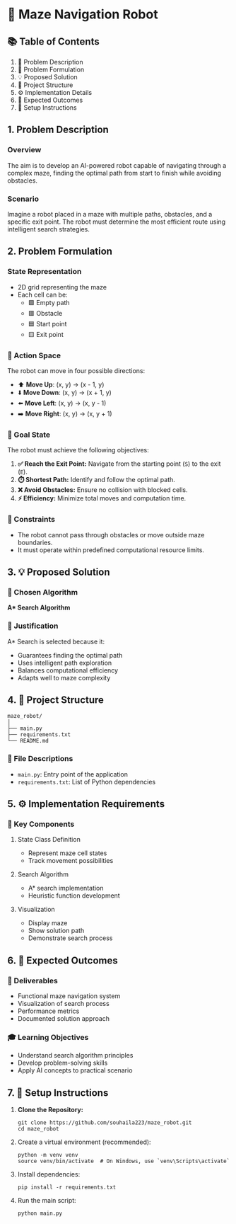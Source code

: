 # 🤖 Maze Navigation Robot

## 📚 Table of Contents

1. 📜 Problem Description
2. 🧩 Problem Formulation
3. 💡 Proposed Solution
4. 📂 Project Structure
5. ⚙️ Implementation Details
6. 🎯 Expected Outcomes
7. 🚀 Setup Instructions

## 1. Problem Description

### Overview

The aim is to develop an AI-powered robot capable of navigating through a complex maze, finding the optimal path from start to finish while avoiding obstacles.

### Scenario

Imagine a robot placed in a maze with multiple paths, obstacles, and a specific exit point. The robot must determine the most efficient route using intelligent search strategies.

## 2. Problem Formulation

### State Representation

- 2D grid representing the maze
- Each cell can be:
  - 🟩 Empty path
  - 🟥 Obstacle
  - 🟦 Start point
  - 🟨 Exit point

### 🔀 Action Space

The robot can move in four possible directions:

- ⬆️ **Move Up**: (x, y) → (x - 1, y)
- ⬇️ **Move Down**: (x, y) → (x + 1, y)
- ⬅️ **Move Left**: (x, y) → (x, y - 1)
- ➡️ **Move Right**: (x, y) → (x, y + 1)

### 🎯 Goal State

The robot must achieve the following objectives:

1. **✅ Reach the Exit Point:** Navigate from the starting point (`S`) to the exit (`E`).
2. **⏱️ Shortest Path:** Identify and follow the optimal path.
3. **❌ Avoid Obstacles:** Ensure no collision with blocked cells.
4. **⚡ Efficiency:** Minimize total moves and computation time.

### 🚧 Constraints

- The robot cannot pass through obstacles or move outside maze boundaries.
- It must operate within predefined computational resource limits.

## 3. 💡 Proposed Solution

### 🧠 Chosen Algorithm

**A\* Search Algorithm**

### 📝 Justification

A\* Search is selected because it:

- Guarantees finding the optimal path
- Uses intelligent path exploration
- Balances computational efficiency
- Adapts well to maze complexity

## 4. 📂 Project Structure

```
maze_robot/
│
├── main.py
├── requirements.txt
└── README.md
```

### 📄 File Descriptions

- `main.py`: Entry point of the application
- `requirements.txt`: List of Python dependencies

## 5. ⚙️ Implementation Requirements

### 🔑 Key Components

1. State Class Definition

   - Represent maze cell states
   - Track movement possibilities

2. Search Algorithm

   - A\* search implementation
   - Heuristic function development

3. Visualization
   - Display maze
   - Show solution path
   - Demonstrate search process

## 6. 🎯 Expected Outcomes

### 📌 Deliverables

- Functional maze navigation system
- Visualization of search process
- Performance metrics
- Documented solution approach

### 🎓 Learning Objectives

- Understand search algorithm principles
- Develop problem-solving skills
- Apply AI concepts to practical scenario

## 7. 🚀 Setup Instructions

1. **Clone the Repository:**

   ```
   git clone https://github.com/souhaila223/maze_robot.git
   cd maze_robot

   ```

2. Create a virtual environment (recommended):
   ```
   python -m venv venv
   source venv/bin/activate  # On Windows, use `venv\Scripts\activate`
   ```
3. Install dependencies:
   ```
   pip install -r requirements.txt
   ```
4. Run the main script:
   ```
   python main.py
   ```
